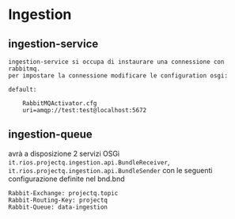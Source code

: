 # Ingestion

## ingestion-service
    
    ingestion-service si occupa di instaurare una connessione con rabbitmq.
    per impostare la connessione modificare le configuration osgi:
    
    default:
    
        RabbitMQActivator.cfg
        uri=amqp://test:test@localhost:5672

## ingestion-queue

avrà a disposizione 2 servizi OSGi `it.rios.projectq.ingestion.api.BundleReceiver`, `it.rios.projectq.ingestion.api.BundleSender`
con le seguenti configurazione definite nel bnd.bnd

    Rabbit-Exchange: projectq.topic
    Rabbit-Routing-Key: projectq
    Rabbit-Queue: data-ingestion